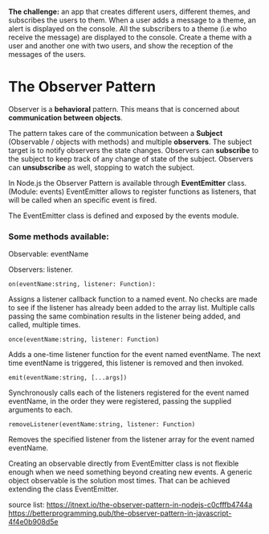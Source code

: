 

__The challenge:__ an app that creates different users, different themes, and subscribes the users to them. When a user adds a message to a theme, an alert is displayed on the console. All the subscribers to a theme (i.e who receive the message) are displayed to the console. Create a theme with a user and another one with two users, and show the reception of the messages of the users. 


# The Observer Pattern 

Observer is a __behavioral__ pattern.
This means that is concerned about __communication between objects__.

The pattern takes care of the communication between a __Subject__ (Observable / objects with methods) and multiple __observers__. The subject target is to notify observers the state changes. Observers can __subscribe__ to the subject to keep track of any change of state of the subject. Observers can __unsubscribe__ as well, stopping to watch the subject.

In Node.js the Observer Pattern is available through __EventEmitter__ class. (Module: events)
EventEmitter allows to register functions as listeners, that will be called when an specific event is fired.

The EventEmitter class is defined and exposed by the events module.

### Some methods available:
Observable: eventName 

Observers: listener. 

```
on(eventName:string, listener: Function):
```

Assigns a listener callback function to a named event.
No checks are made to see if the listener has already been added to the array list. 
Multiple calls passing the same combination results in the listener being added, and called, multiple times.

```
once(eventName:string, listener: Function) 
```
Adds a one-time listener function for the event named eventName. The next time eventName is triggered, this listener is removed and then invoked.

```
emit(eventName:string, [...args])
```
Synchronously calls each of the listeners registered for the event named eventName, in the order they were registered, passing the supplied arguments to each.

```
removeListener(eventName:string, listener: Function)
```
Removes the specified listener from the listener array for the event named eventName.

Creating an observable directly from EventEmitter class is not flexible enough when we need something beyond creating new events. A generic object observable is the solution most times. That can be achieved extending the class EventEmitter.








source list: https://itnext.io/the-observer-pattern-in-nodejs-c0cfffb4744a
https://betterprogramming.pub/the-observer-pattern-in-javascript-4f4e0b908d5e
